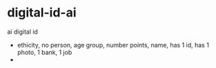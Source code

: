 # digital-id-ai
ai digital id 
- ethicity, no person, age group, number points, name, has 1 id, has 1 photo, 1 bank, 1 job
- 
